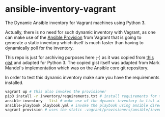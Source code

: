 # ansible-inventory-vagrant
The Dynamic Ansible inventory for Vagrant machines using Python 3.

Actually, there is no need for such dynamic inventory with Vagrant, as one can make use of the
[Ansible Provision](https://www.vagrantup.com/docs/provisioning/ansible) from Vagrant that is going to generate a
static inventory which itself is much faster than having to dynamically poll for the inventory.

This repo is just for archiving purposes here ;-) as it was copied from
[this gist](https://gist.github.com/lorin/4cae51e123b596d5c60d) and adapted for Python 3. The copied gist itself was
adapted from Mark Mandel's implementation which was on the Ansible core git repository.

In order to test this dynamic inventory make sure you have the requirements installed.

```bash
vagrant up # this also invokes the provisioner
pip3 install -r inventory/requirements.txt # install requirements for the Python script vagrant.py
ansible-inventory --list # make use of the dynamic inventory to list all hosts
ansible-playbook playbook.yml # invoke the playbook using ansible directly
vagrant provision # uses the static .vagrant/provisioners/ansible/inventory instead
```